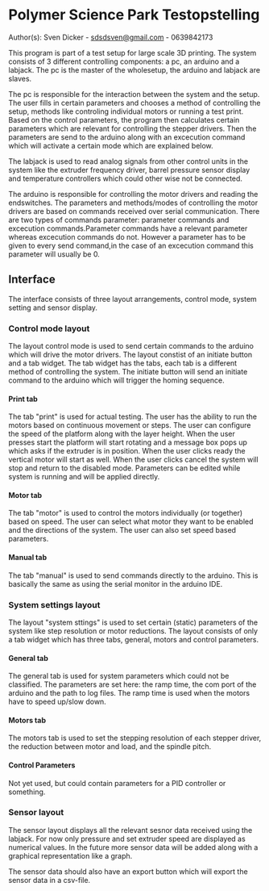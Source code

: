 # Polymer Science Park Testopstelling
   
  Author(s):
  Sven Dicker - sdsdsven@gmail.com - 0639842173
  
  This program is part of a test setup for large scale 3D printing. The system consists of 3 different controlling components: a pc, an arduino and a labjack. The pc is the master of the wholesetup, the arduino and labjack are slaves.
  
  The pc is responsible for the interaction between the system and the setup. The user fills in certain parameters and chooses a method of controlling the setup, methods like controling individual motors or running a test print. Based on the control parameters, the program then calculates certain parameters which are relevant for controlling the stepper drivers. Then the parameters are send to the arduino along with an excecution command which will activate a certain mode which are explained below.
  
  The labjack is used to read analog signals from other control units in the system like the extruder frequency driver, barrel pressure sensor display and temperature controllers which could other wise not be connected. 
     
  The arduino is responsible for controlling the motor drivers and reading the endswitches. The parameters and methods/modes of controlling the motor drivers are based on commands received over serial communication. There are two types of commands parameter: parameter commands and excecution commands.Parameter commands have a relevant parameter whereas excecution commands do not. However a parameter has to be given to every send command,in the case of an excecution command this parameter will usually be 0.
 
## Interface
The interface consists of three layout arrangements, control mode, system setting and sensor display. 

### Control mode layout
The layout control mode is used to send certain commands to the arduino which will drive the motor drivers. The layout constist of an initiate button and a tab widget. The tab widget has the tabs, each tab is a different method of controlling the system. The initiate button will send an initiate command to the arduino which will trigger the homing sequence. 

#### Print tab
The tab "print" is used for actual testing. The user has the ability to run the motors based on continuous movement or steps. The user can configure the speed of the platform along with the layer height. When the user presses start the platform will start rotating and a message box pops up which asks if the extruder is in position. When the user clicks ready the vertical motor will start as well. When the user clicks cancel the system will stop and return to the disabled mode. Parameters can be edited while system is running and will be applied directly.

#### Motor tab
The tab "motor" is used to control the motors individually (or together) based on speed. The user can select what motor they want to be enabled and the directions of the system. The user can also set speed based parameters.

#### Manual tab
The tab "manual" is used to send commands directly to the arduino. This is basically the same as using the serial monitor in the arduino IDE.

### System settings layout
The layout "system sttings" is used to set certain (static) parameters of the system like step resolution or motor reductions. The layout consists of only a tab widget which has three tabs, general, motors and control parameters.

#### General tab
The general tab is used for system parameters which could not be classified. The parameters are set here: the ramp time, the com port of the arduino and the path to log files. The ramp time is used when the motors have to speed up/slow down.

#### Motors tab 
The motors tab is used to set the stepping resolution of each stepper driver, the reduction between motor and load, and the spindle pitch.

#### Control Parameters
Not yet used, but could contain parameters for a PID controller or something.

### Sensor layout
The sensor layout displays all the relevant sesnor data received using the labjack. For now only pressure and set extruder speed are displayed as numerical values. In the future more sensor data will be added along with a graphical representation like a graph.

The sensor data should also have an export button which will export the sensor data in a csv-file. 
